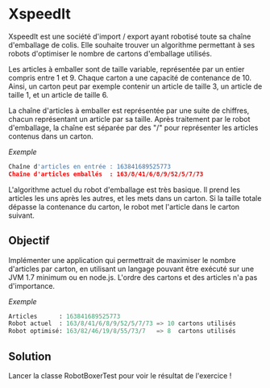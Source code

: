 XspeedIt
========

XspeedIt est une société d'import / export ayant robotisé toute sa chaîne d'emballage de colis.
Elle souhaite trouver un algorithme permettant à ses robots d'optimiser le nombre de cartons d'emballage utilisés.

Les articles à emballer sont de taille variable, représentée par un entier compris entre 1 et 9.
Chaque carton a une capacité de contenance de 10.
Ainsi, un carton peut par exemple contenir un article de taille 3, un article de taille 1, et un article de taille 6.

La chaîne d'articles à emballer est représentée par une suite de chiffres, chacun représentant un article par sa taille.
Après traitement par le robot d'emballage, la chaîne est séparée par des "/" pour représenter les articles contenus dans un carton.

*Exemple*
```python
Chaîne d'articles en entrée : 163841689525773
Chaîne d'articles emballés  : 163/8/41/6/8/9/52/5/7/73
```

L'algorithme actuel du robot d'emballage est très basique.
Il prend les articles les uns après les autres, et les mets dans un carton.
Si la taille totale dépasse la contenance du carton, le robot met l'article dans le carton suivant.

Objectif
--------

Implémenter une application qui permettrait de maximiser le nombre d'articles par carton, en utilisant un langage pouvant être exécuté sur une JVM 1.7 minimum ou en node.js.
L'ordre des cartons et des articles n'a pas d'importance.

*Exemple*
```python
Articles      : 163841689525773
Robot actuel  : 163/8/41/6/8/9/52/5/7/73 => 10 cartons utilisés
Robot optimisé: 163/82/46/19/8/55/73/7   => 8  cartons utilisés
```

Solution
--------

Lancer la classe RobotBoxerTest pour voir le résultat de l'exercice !

